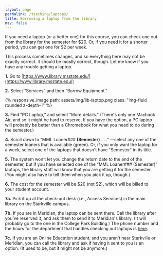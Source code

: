 ```yaml
---
layout: page
permalink: /teaching/laptops/
title: Borrowing a laptop from the library
nav: false
---
```


If you need a laptop (or a better one) for this course, you can check one out from the library for the semester for $20. Or, if you need it for a shorter period, you can get one for $2 per week.

This process sometimes changes, and so everything here may not be exactly correct. It should be mostly correct, though. Let me know if you have any trouble getting a laptop.

**1.** Go to [https://www.library.msstate.edu/](https://www.library.msstate.edu/)

**2.** Select “Services” and then “Borrow Equipment.”

<div class="container">
<div class="row">
	<div class="col-md-8">
		{% responsive_image path: assets/img/lib-laptop.png class: "img-fluid rounded z-depth-1" %}
	</div>
</div>
<div class="caption">
</div>
</div>

**3.** Find “PC Laptop,” and select "More details." (There's only one Macbook Air, and so it might be hard to reserve. If you have the option, a PC laptop will probably be better than a Chromebook for what you need to do during the semester.)

**4.** Scroll down to “MML Loaner### **(Semester)** . . .” —select any one of the semester loaners that is available (green). Or, if you only want the laptop for a week, select one of the laptops that doesn't have "Semester" in its title.

**5.** The system won’t let you change the return date to the end of the semester, but if you have selected one of the “MML Loaner### (Semester)” laptops, the library staff will know 
that you are getting it for the semester. (You might also have to tell them when you pick it up, though.)

**6.** The cost for the semester will be $20 (not $2), which will be billed to your student account. 

**7a.** Pick it up at the check-out desk (i.e., Access Services) in the main library on the Starkville campus. 

**7b.** If you are in Meridian, the laptop can be sent there. Call the library after you’ve reserved it, and ask them to send it to Meridian's library. (It will probably go to the one in the College Park Building.) The phone number and the hours for the department that handles checking out laptops is [here](https://www.library.msstate.edu/access-and-information). 

**7c.** If you are an Online Education student, and you aren’t near Starkville or Meridian, you can call the library and ask if having it sent to you is an option. (It used to be, but it might not be anymore.) 

